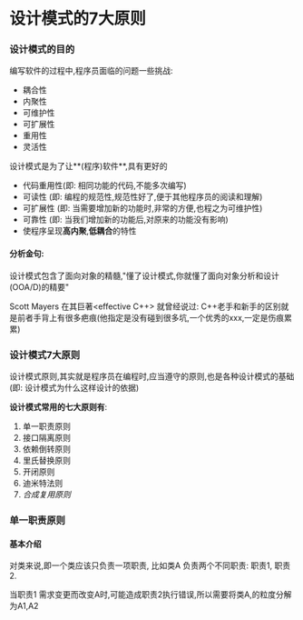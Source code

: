 # 设计模式的7大原则

### 设计模式的目的

编写软件的过程中,程序员面临的问题一些挑战:

- 耦合性
- 内聚性
- 可维护性
- 可扩展性
- 重用性
- 灵活性

设计模式是为了让**(程序)软件**,具有更好的

- 代码重用性(即: 相同功能的代码,不能多次编写)
- 可读性   (即: 编程的规范性,规范性好了,便于其他程序员的阅读和理解)
- 可扩展性 (即: 当需要增加新的功能时,非常的方便,也程之为可维护性)
- 可靠性   (即: 当我们增加新的功能后,对原来的功能没有影响)
- 使程序呈现**高内聚**,**低耦合**的特性

#### 分析金句:

设计模式包含了面向对象的精髓,"懂了设计模式,你就懂了面向对象分析和设计(OOA/D)的精要"

Scott Mayers 在其巨著<effective C++> 就曾经说过: C++老手和新手的区别就是前者手背上有很多疤痕(他指定是没有碰到很多坑,一个优秀的xxx,一定是伤痕累累)


### 设计模式7大原则

设计模式原则,其实就是程序员在编程时,应当遵守的原则,也是各种设计模式的基础(即: 设计模式为什么这样设计的依据)

**设计模式常用的七大原则有**:
1. 单一职责原则
2. 接口隔离原则
3. 依赖倒转原则
4. 里氏替换原则
5. 开闭原则
6. 迪米特法则
7. _合成复用原则_


### 单一职责原则

#### 基本介绍
 
 对类来说,即一个类应该只负责一项职责, 比如类A 负责两个不同职责: 职责1, 职责2.
 
 当职责1 需求变更而改变A时,可能造成职责2执行错误,所以需要将类A,的粒度分解为A1,A2
 
 








